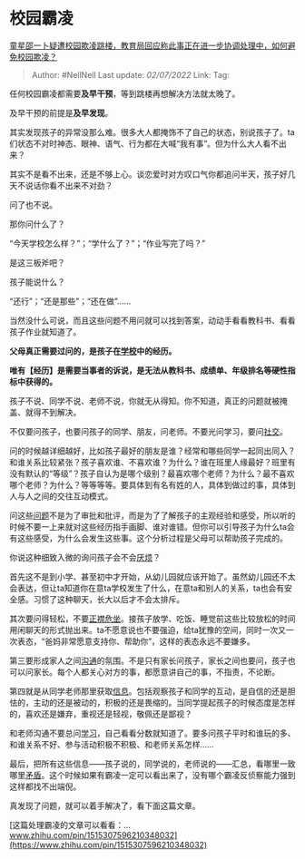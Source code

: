 # 校园霸凌
[童星邵一卜疑遭校园欺凌跳楼，教育局回应称此事正在进一步协调处理中，如何避免校园欺凌？](https://www.zhihu.com/question/539801096/answer/2546785101)

> Author: #NellNell
> Last update: *02/07/2022*
> Link:
> Tag:

任何校园霸凌都需要**及早干预**，等到跳楼再想解决方法就太晚了。

及早干预的前提是**及早发现**。

其实发现孩子的异常没那么难。很多大人都掩饰不了自己的状态，别说孩子了。ta们状态不对时神态、眼神、语气、行为都在大喊“我有事”。但为什么大人看不出来？

其实不是看不出来，还是不够上心。谈恋爱时对方叹口气你都追问半天，孩子好几天不说话你看不出来不对劲？

问了也不说。

那你问什么了？

“今天学校怎么样？”；“学什么了？”；“作业写完了吗？”

是这三板斧吧？

孩子能说什么？

“还行”；“还是那些”；“还在做”……

当然没什么可说，而且这些问题不用问就可以找到答案，动动手看看教科书、看看孩子作业就知道了。

**父母真正需要过问的，是孩子在[学校](https://www.zhihu.com/search?q=%E5%AD%A6%E6%A0%A1&search_source=Entity&hybrid_search_source=Entity&hybrid_search_extra=%7B%22sourceType%22%3A%22answer%22%2C%22sourceId%22%3A2546785101%7D)中的经历。**

**唯有【经历】是需要当事者的诉说，是无法从教科书、成绩单、年级排名等硬性指标中获得的。**

孩子不说、同学不说、老师不说，你就无从得知。你不知道，真正的问题就被掩盖、就得不到解决。

不仅要问孩子，也要问孩子的同学、朋友，问老师。不要光问学习，要问[社交](https://www.zhihu.com/search?q=%E7%A4%BE%E4%BA%A4&search_source=Entity&hybrid_search_source=Entity&hybrid_search_extra=%7B%22sourceType%22%3A%22answer%22%2C%22sourceId%22%3A2546785101%7D)。

问的时候越详细越好，比如孩子最好的朋友是谁？经常和哪些同学一起同出同入？和谁关系比较紧张？孩子喜欢谁、不喜欢谁？为什么？谁在班里人缘最好？班里有没有默认的“等级”？孩子自认为是哪个级别？最喜欢哪个老师？为什么？最不喜欢哪个老师？为什么？等等等等。要具体到有名有姓的人，具体到做过的事，具体到人与人之间的交往互动模式。

问这些[问题](https://www.zhihu.com/search?q=%E9%97%AE%E9%A2%98&search_source=Entity&hybrid_search_source=Entity&hybrid_search_extra=%7B%22sourceType%22%3A%22answer%22%2C%22sourceId%22%3A2546785101%7D)不是为了审批和批评，而是为了了解孩子的主观经验和感受，所以听的时候不要一上来就对这些经历指手画脚、谁对谁错。但你可以引导孩子为什么ta会有这些感受，为什么会发生这些事。这个分析过程是父母可以帮助孩子完成的。

你说这种细致入微的询问孩子会不会[厌烦](https://www.zhihu.com/search?q=%E5%8E%8C%E7%83%A6&search_source=Entity&hybrid_search_source=Entity&hybrid_search_extra=%7B%22sourceType%22%3A%22answer%22%2C%22sourceId%22%3A2546785101%7D)？

首先这不是到小学、甚至初中才开始，从幼儿园就应该开始了。虽然幼儿园还不太会表达，但让ta知道你在意ta学校发生了什么，在意ta和别人的关系，ta也会有安全感。习惯了这种聊天，长大以后才不会太排斥。

其次要问得轻松，不要[正襟危坐](https://www.zhihu.com/search?q=%E6%AD%A3%E8%A5%9F%E5%8D%B1%E5%9D%90&search_source=Entity&hybrid_search_source=Entity&hybrid_search_extra=%7B%22sourceType%22%3A%22answer%22%2C%22sourceId%22%3A2546785101%7D)。接孩子放学、吃饭、睡觉前这些比较放松的时间用闲聊天的形式抛出来。ta不愿意说也不要强迫，给ta犹豫的空间，同时一次又一次表态，“爸妈非常愿意支持你、帮助你”，这样的表态永远不要嫌多。

第三要形成家人之间[沟通](https://www.zhihu.com/search?q=%E6%B2%9F%E9%80%9A&search_source=Entity&hybrid_search_source=Entity&hybrid_search_extra=%7B%22sourceType%22%3A%22answer%22%2C%22sourceId%22%3A2546785101%7D)的氛围。不是只有家长问孩子，家长之间也要问，孩子也可以问家长。每个人都关心对方的事，都愿意讲自己的事，不指责，不论断。

第四就是从同学老师那里获取[信息](https://www.zhihu.com/search?q=%E4%BF%A1%E6%81%AF&search_source=Entity&hybrid_search_source=Entity&hybrid_search_extra=%7B%22sourceType%22%3A%22answer%22%2C%22sourceId%22%3A2546785101%7D)。包括观察孩子和同学的互动，是自信的还是胆怯的，主动的还是被动的，积极的还是畏缩的。当同学提起孩子的时候态度是怎样的，喜欢还是嫌弃，重视还是轻视，敬佩还是鄙视？

和老师沟通不要总问[学习](https://www.zhihu.com/search?q=%E5%AD%A6%E4%B9%A0&search_source=Entity&hybrid_search_source=Entity&hybrid_search_extra=%7B%22sourceType%22%3A%22answer%22%2C%22sourceId%22%3A2546785101%7D)，自己看看分数就知道了。要多问孩子平时和谁玩的多、和谁关系不好、参与活动积极不积极、和老师关系怎样……

最后，把所有这些信息——孩子说的，同学说的，老师说的——汇总，看哪里一致哪里[矛盾](https://www.zhihu.com/search?q=%E7%9F%9B%E7%9B%BE&search_source=Entity&hybrid_search_source=Entity&hybrid_search_extra=%7B%22sourceType%22%3A%22answer%22%2C%22sourceId%22%3A2546785101%7D)。这个时候如果有霸凌一定可以看出来了，没有哪个霸凌反侦察能力强到这样都找不出端倪。

真发现了问题，就可以着手解决了，看下面这篇文章。

[这篇处理霸凌的文章可以看看：…​www.zhihu.com/pin/1515307596210348032](https://www.zhihu.com/pin/1515307596210348032)
